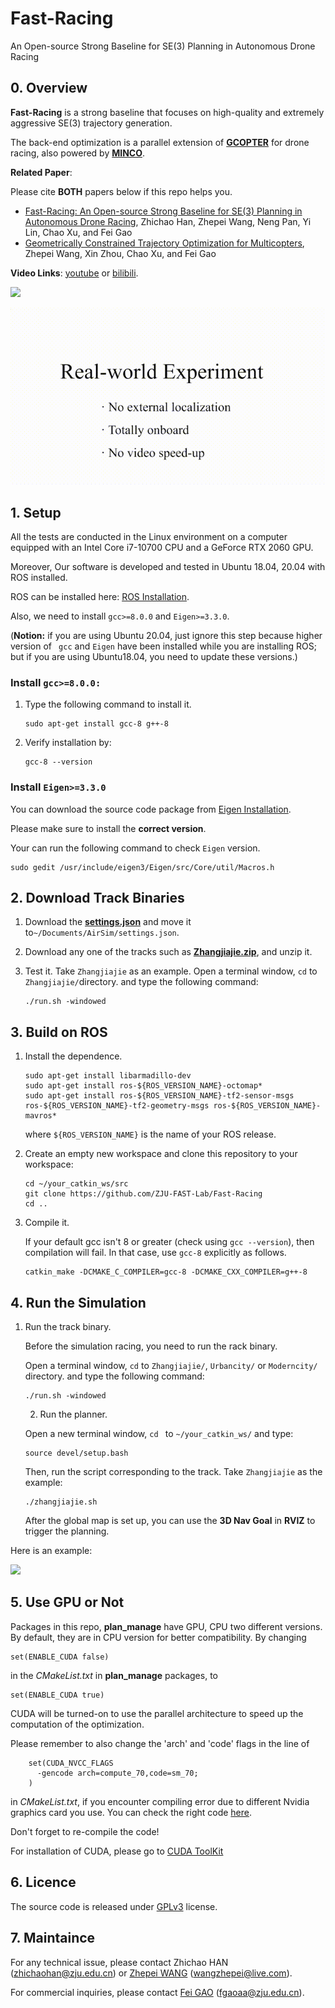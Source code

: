 # Fast-Racing

An Open-source Strong Baseline for SE(3) Planning in Autonomous Drone Racing

## 0. Overview
**Fast-Racing** is a strong baseline that focuses on high-quality and extremely aggressive SE(3) trajectory generation. 

The back-end optimization is a parallel extension of [__GCOPTER__](https://github.com/ZJU-FAST-Lab/GCOPTER) for drone racing, also powered by [__MINCO__](https://arxiv.org/pdf/2103.00190.pdf).

**Related Paper**: 

Please cite __BOTH__ papers below if this repo helps you.

- [Fast-Racing: An Open-source Strong Baseline for SE(3) Planning in Autonomous Drone Racing](https://arxiv.org/abs/2105.10276), Zhichao Han, Zhepei Wang, Neng Pan, Yi Lin, Chao Xu, and Fei Gao
- [Geometrically Constrained Trajectory Optimization for Multicopters](https://arxiv.org/abs/2103.00190), Zhepei Wang, Xin Zhou, Chao Xu, and Fei Gao

**Video Links**: [youtube](https://www.youtube.com/watch?v=kjSU2vXCXXg) or [bilibili](https://www.bilibili.com/video/BV1sq4y1779e/).

![](figs/1.gif)

![](figs/2.gif)

## 1. Setup
All the tests are conducted in the Linux environment on a computer equipped with an Intel Core i7-10700 CPU and a GeForce RTX 2060 GPU.

Moreover, Our software is developed and tested in Ubuntu 18.04, 20.04 with ROS installed.

ROS can be installed here: [ROS Installation](http://wiki.ros.org/ROS/Installation).

Also,  we need to install `gcc>=8.0.0` and `Eigen>=3.3.0`.

(**Notion:** if you are using Ubuntu 20.04, just ignore this step because higher version of  ` gcc` and `Eigen` have been installed while you are installing ROS; but if you are using Ubuntu18.04, you need to update these versions.)

### Install `gcc>=8.0.0:`

 1. Type the following command to install it.

    ```
    sudo apt-get install gcc-8 g++-8
    ```

 2. Verify installation by:

    ```
    gcc-8 --version
    ```

### Install `Eigen>=3.3.0`

You can download the source code package from [Eigen Installation](https://eigen.tuxfamily.org/index.php?title=Main_Page).

Please make sure to install the **correct version**.

Your can run the following command to check `Eigen` version.

```
sudo gedit /usr/include/eigen3/Eigen/src/Core/util/Macros.h
```

## 2. Download Track Binaries

1. Download the [**settings.json**](https://github.com/ZJU-FAST-Lab/Fast-Racing/releases/tag/v1.0) and move it to`~/Documents/AirSim/settings.json`.

2. Download any one of the tracks such as [**Zhangjiajie.zip**](https://github.com/ZJU-FAST-Lab/Fast-Racing/releases/tag/v1.0), and unzip it.

3. Test it. Take `Zhangjiajie` as an example. Open a terminal window, `cd` to `Zhangjiajie/`directory. and type the following command:

   ```
   ./run.sh -windowed
   ```

## 3. Build on ROS

1. Install the dependence.

   ```
   sudo apt-get install libarmadillo-dev
   sudo apt-get install ros-${ROS_VERSION_NAME}-octomap*
   sudo apt-get install ros-${ROS_VERSION_NAME}-tf2-sensor-msgs ros-${ROS_VERSION_NAME}-tf2-geometry-msgs ros-${ROS_VERSION_NAME}-mavros*
   ```

   where `${ROS_VERSION_NAME}` is the name of your ROS release.

2. Create an empty new workspace and clone this repository to your workspace: 

   ```
   cd ~/your_catkin_ws/src
   git clone https://github.com/ZJU-FAST-Lab/Fast-Racing
   cd ..
   ```

3. Compile it.

   If your default gcc isn't 8 or greater (check using `gcc --version`), then compilation will fail. In that case, use `gcc-8` explicitly as follows.

   ```
   catkin_make -DCMAKE_C_COMPILER=gcc-8 -DCMAKE_CXX_COMPILER=g++-8 
   ```

## 4. Run the Simulation

 1. Run the track binary.

    Before the simulation racing, you need to run the rack binary.

    Open a terminal window, `cd` to `Zhangjiajie/`, `Urbancity/` or `Moderncity/` directory. and type the following command:

    ```
    ./run.sh -windowed
    ```

	2. Run the planner.

    Open a new terminal window, `cd ` to `~/your_catkin_ws/` and type:

    ```
    source devel/setup.bash
    ```

    Then, run the script corresponding to the track. Take `Zhangjiajie` as the example:

    ```
    ./zhangjiajie.sh 
    ```

    After the global map is set up, you can use the **3D Nav Goal** in **RVIZ** to trigger the planning.

Here is an example:

![](figs/3.gif)

 ## 5. Use GPU or Not

Packages in this repo, **plan_manage** have GPU, CPU two different versions. By default, they are in CPU version for better compatibility. By changing

 ```
set(ENABLE_CUDA false)
 ```

 in the _CMakeList.txt_ in ****plan_manage**** packages, to

 ```
set(ENABLE_CUDA true)
 ```

CUDA will be turned-on to use the parallel architecture to speed up the computation of the optimization. 

Please remember to also change the 'arch' and 'code' flags in the line of 

```
    set(CUDA_NVCC_FLAGS 
      -gencode arch=compute_70,code=sm_70;
    ) 
```

in _CMakeList.txt_, if you encounter compiling error due to different Nvidia graphics card you use. You can check the right code [here](https://github.com/tpruvot/ccminer/wiki/Compatibility).

Don't forget to re-compile the code!

For installation of CUDA, please go to [CUDA ToolKit](https://developer.nvidia.com/cuda-toolkit)

## 6. Licence
The source code is released under [GPLv3](http://www.gnu.org/licenses/) license.

## 7. Maintaince

For any technical issue, please contact Zhichao HAN (zhichaohan@zju.edu.cn) or [Zhepei WANG](https://zhepeiwang.github.io/) (wangzhepei@live.com).

For commercial inquiries, please contact [Fei GAO](https://ustfei.com/) (fgaoaa@zju.edu.cn).
